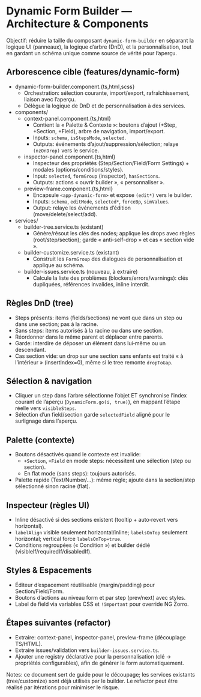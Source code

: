 # Dynamic Form Builder — Architecture & Components

Objectif: réduire la taille du composant `dynamic-form-builder` en séparant la logique UI (panneaux), la logique d’arbre (DnD), et la personnalisation, tout en gardant un schéma unique comme source de vérité pour l’aperçu.

## Arborescence cible (features/dynamic-form)

- dynamic-form-builder.component.{ts,html,scss}
  - Orchestration: sélection courante, import/export, rafraîchissement, liaison avec l’aperçu.
  - Délègue la logique de DnD et de personnalisation à des services.
- components/
  - context-panel.component.{ts,html}
    - Contient la « Palette & Contexte »: boutons d’ajout (+Step, +Section, +Field), arbre de navigation, import/export.
    - Inputs: `schema`, `isStepsMode`, `selected`.
    - Outputs: événements d’ajout/suppression/sélection; relaye `(nzOnDrop)` vers le service.
  - inspector-panel.component.{ts,html}
    - Inspecteur des propriétés (Step/Section/Field/Form Settings) + modales (options/conditions/styles).
    - Input: `selected`, `formGroup` (inspector), `hasSections`.
    - Outputs: actions « ouvrir builder », « personnaliser ».
  - preview-frame.component.{ts,html}
    - Encapsule `<app-dynamic-form>` et expose `(edit*)` vers le builder.
    - Inputs: `schema`, `editMode`, `selected*`, `forceBp`, `simValues`.
    - Output: relaye les événements d’édition (move/delete/select/add).
- services/
  - builder-tree.service.ts (existant)
    - Génère/résout les clés des nodes; applique les drops avec règles (root/step/section); garde « anti-self-drop » et cas « section vide ».
  - builder-customize.service.ts (existant)
    - Construit les `FormGroup` des dialogues de personnalisation et applique au schéma.
  - builder-issues.service.ts (nouveau, à extraire)
    - Calcule la liste des problèmes (blockers/errors/warnings): clés dupliquées, références invalides, inline interdit.

## Règles DnD (tree)

- Steps présents: items (fields/sections) ne vont que dans un step ou dans une section; pas à la racine.
- Sans steps: items autorisés à la racine ou dans une section.
- Réordonner dans le même parent et déplacer entre parents.
- Garde: interdire de déposer un élément dans lui‑même ou un descendant.
- Cas section vide: un drop sur une section sans enfants est traité « à l’intérieur » (insertIndex=0), même si le tree remonte `dropToGap`.

## Sélection & navigation

- Cliquer un step dans l’arbre sélectionne l’objet ET synchronise l’index courant de l’aperçu (`DynamicForm.go(i, true)`), en mappant l’étape réelle vers `visibleSteps`.
- Sélection d’un field/section garde `selectedField` aligné pour le surlignage dans l’aperçu.

## Palette (contexte)

- Boutons désactivés quand le contexte est invalide:
  - `+Section`, `+Field` en mode steps: nécessitent une sélection (step ou section).
  - En flat mode (sans steps): toujours autorisés.
- Palette rapide (Text/Number/…): même règle; ajoute dans la section/step sélectionné sinon racine (flat).

## Inspecteur (règles UI)

- Inline désactivé si des sections existent (tooltip + auto‑revert vers horizontal).
- `labelAlign` visible seulement horizontal/inline; `labelsOnTop` seulement horizontal; vertical force `labelsOnTop=true`.
- Conditions regroupées (« Condition ») et builder dédié (visibleIf/requiredIf/disabledIf).

## Styles & Espacements

- Éditeur d’espacement réutilisable (margin/padding) pour Section/Field/Form.
- Boutons d’actions au niveau form et par step (prev/next) avec styles.
- Label de field via variables CSS et `!important` pour override NG Zorro.

## Étapes suivantes (refactor)

- Extraire: context-panel, inspector-panel, preview-frame (découplage TS/HTML).
- Extraire issues/validation vers `builder-issues.service.ts`.
- Ajouter une registry déclarative pour la personnalisation (clé → propriétés configurables), afin de générer le form automatiquement.

Notes: ce document sert de guide pour le découpage; les services existants (tree/customize) sont déjà utilisés par le builder. Le refactor peut être réalisé par itérations pour minimiser le risque.


